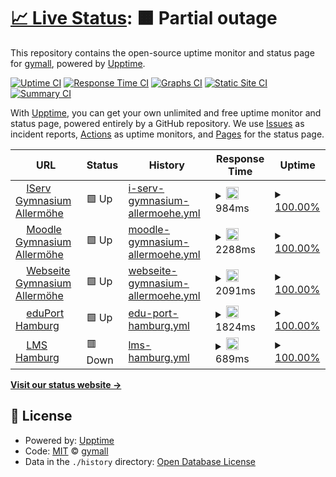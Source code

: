 # [📈 Live Status](https://monitor.it.gymall.de): <!--live status--> **🟧 Partial outage**

This repository contains the open-source uptime monitor and status page for [gymall](https://monitor.it.gymall.de), powered by [Upptime](https://github.com/upptime/upptime).

[![Uptime CI](https://github.com/gymall/upptime/workflows/Uptime%20CI/badge.svg)](https://github.com/upptime/upptime/actions?query=workflow%3A%22Uptime+CI%22)
[![Response Time CI](https://github.com/gymall/upptime/workflows/Response%20Time%20CI/badge.svg)](https://github.com/upptime/upptime/actions?query=workflow%3A%22Response+Time+CI%22)
[![Graphs CI](https://github.com/gymall/upptime/workflows/Graphs%20CI/badge.svg)](https://github.com/upptime/upptime/actions?query=workflow%3A%22Graphs+CI%22)
[![Static Site CI](https://github.com/gymall/upptime/workflows/Static%20Site%20CI/badge.svg)](https://github.com/upptime/upptime/actions?query=workflow%3A%22Static+Site+CI%22)
[![Summary CI](https://github.com/gymall/upptime/workflows/Summary%20CI/badge.svg)](https://github.com/upptime/upptime/actions?query=workflow%3A%22Summary+CI%22)

With [Upptime](https://upptime.js.org), you can get your own unlimited and free uptime monitor and status page, powered entirely by a GitHub repository. We use [Issues](https://github.com/gymall/upptime/issues) as incident reports, [Actions](https://github.com/gymall/upptime/actions) as uptime monitors, and [Pages](https://monitor.it.gymall.de) for the status page.

<!--start: status pages-->
<!-- This summary is generated by Upptime (https://github.com/upptime/upptime) -->
<!-- Do not edit this manually, your changes will be overwritten -->
<!-- prettier-ignore -->
| URL | Status | History | Response Time | Uptime |
| --- | ------ | ------- | ------------- | ------ |
| <img alt="" src="https://gymall.de/iserv/static/icons/favicon.ico" height="13"> [IServ Gymnasium Allermöhe](https://gymall.de/iserv/) | 🟩 Up | [i-serv-gymnasium-allermoehe.yml](https://github.com/gymall/upptime/commits/HEAD/history/i-serv-gymnasium-allermoehe.yml) | <details><summary><img alt="Response time graph" src="./graphs/i-serv-gymnasium-allermoehe/response-time-week.png" height="20"> 984ms</summary><br><a href="https://gymall.github.io/upptime/history/i-serv-gymnasium-allermoehe"><img alt="Response time 984" src="https://img.shields.io/endpoint?url=https%3A%2F%2Fraw.githubusercontent.com%2Fgymall%2Fupptime%2FHEAD%2Fapi%2Fi-serv-gymnasium-allermoehe%2Fresponse-time.json"></a><br><a href="https://gymall.github.io/upptime/history/i-serv-gymnasium-allermoehe"><img alt="24-hour response time 984" src="https://img.shields.io/endpoint?url=https%3A%2F%2Fraw.githubusercontent.com%2Fgymall%2Fupptime%2FHEAD%2Fapi%2Fi-serv-gymnasium-allermoehe%2Fresponse-time-day.json"></a><br><a href="https://gymall.github.io/upptime/history/i-serv-gymnasium-allermoehe"><img alt="7-day response time 984" src="https://img.shields.io/endpoint?url=https%3A%2F%2Fraw.githubusercontent.com%2Fgymall%2Fupptime%2FHEAD%2Fapi%2Fi-serv-gymnasium-allermoehe%2Fresponse-time-week.json"></a><br><a href="https://gymall.github.io/upptime/history/i-serv-gymnasium-allermoehe"><img alt="30-day response time 984" src="https://img.shields.io/endpoint?url=https%3A%2F%2Fraw.githubusercontent.com%2Fgymall%2Fupptime%2FHEAD%2Fapi%2Fi-serv-gymnasium-allermoehe%2Fresponse-time-month.json"></a><br><a href="https://gymall.github.io/upptime/history/i-serv-gymnasium-allermoehe"><img alt="1-year response time 984" src="https://img.shields.io/endpoint?url=https%3A%2F%2Fraw.githubusercontent.com%2Fgymall%2Fupptime%2FHEAD%2Fapi%2Fi-serv-gymnasium-allermoehe%2Fresponse-time-year.json"></a></details> | <details><summary><a href="https://gymall.github.io/upptime/history/i-serv-gymnasium-allermoehe">100.00%</a></summary><a href="https://gymall.github.io/upptime/history/i-serv-gymnasium-allermoehe"><img alt="All-time uptime 100.00%" src="https://img.shields.io/endpoint?url=https%3A%2F%2Fraw.githubusercontent.com%2Fgymall%2Fupptime%2FHEAD%2Fapi%2Fi-serv-gymnasium-allermoehe%2Fuptime.json"></a><br><a href="https://gymall.github.io/upptime/history/i-serv-gymnasium-allermoehe"><img alt="24-hour uptime 100.00%" src="https://img.shields.io/endpoint?url=https%3A%2F%2Fraw.githubusercontent.com%2Fgymall%2Fupptime%2FHEAD%2Fapi%2Fi-serv-gymnasium-allermoehe%2Fuptime-day.json"></a><br><a href="https://gymall.github.io/upptime/history/i-serv-gymnasium-allermoehe"><img alt="7-day uptime 100.00%" src="https://img.shields.io/endpoint?url=https%3A%2F%2Fraw.githubusercontent.com%2Fgymall%2Fupptime%2FHEAD%2Fapi%2Fi-serv-gymnasium-allermoehe%2Fuptime-week.json"></a><br><a href="https://gymall.github.io/upptime/history/i-serv-gymnasium-allermoehe"><img alt="30-day uptime 100.00%" src="https://img.shields.io/endpoint?url=https%3A%2F%2Fraw.githubusercontent.com%2Fgymall%2Fupptime%2FHEAD%2Fapi%2Fi-serv-gymnasium-allermoehe%2Fuptime-month.json"></a><br><a href="https://gymall.github.io/upptime/history/i-serv-gymnasium-allermoehe"><img alt="1-year uptime 100.00%" src="https://img.shields.io/endpoint?url=https%3A%2F%2Fraw.githubusercontent.com%2Fgymall%2Fupptime%2FHEAD%2Fapi%2Fi-serv-gymnasium-allermoehe%2Fuptime-year.json"></a></details>
| <img alt="" src="https://moodle.gymall.de/theme/image.php/boost/theme/1616999343/favicon" height="13"> [Moodle Gymnasium Allermöhe](https://moodle.gymall.de/) | 🟩 Up | [moodle-gymnasium-allermoehe.yml](https://github.com/gymall/upptime/commits/HEAD/history/moodle-gymnasium-allermoehe.yml) | <details><summary><img alt="Response time graph" src="./graphs/moodle-gymnasium-allermoehe/response-time-week.png" height="20"> 2288ms</summary><br><a href="https://gymall.github.io/upptime/history/moodle-gymnasium-allermoehe"><img alt="Response time 2288" src="https://img.shields.io/endpoint?url=https%3A%2F%2Fraw.githubusercontent.com%2Fgymall%2Fupptime%2FHEAD%2Fapi%2Fmoodle-gymnasium-allermoehe%2Fresponse-time.json"></a><br><a href="https://gymall.github.io/upptime/history/moodle-gymnasium-allermoehe"><img alt="24-hour response time 2288" src="https://img.shields.io/endpoint?url=https%3A%2F%2Fraw.githubusercontent.com%2Fgymall%2Fupptime%2FHEAD%2Fapi%2Fmoodle-gymnasium-allermoehe%2Fresponse-time-day.json"></a><br><a href="https://gymall.github.io/upptime/history/moodle-gymnasium-allermoehe"><img alt="7-day response time 2288" src="https://img.shields.io/endpoint?url=https%3A%2F%2Fraw.githubusercontent.com%2Fgymall%2Fupptime%2FHEAD%2Fapi%2Fmoodle-gymnasium-allermoehe%2Fresponse-time-week.json"></a><br><a href="https://gymall.github.io/upptime/history/moodle-gymnasium-allermoehe"><img alt="30-day response time 2288" src="https://img.shields.io/endpoint?url=https%3A%2F%2Fraw.githubusercontent.com%2Fgymall%2Fupptime%2FHEAD%2Fapi%2Fmoodle-gymnasium-allermoehe%2Fresponse-time-month.json"></a><br><a href="https://gymall.github.io/upptime/history/moodle-gymnasium-allermoehe"><img alt="1-year response time 2288" src="https://img.shields.io/endpoint?url=https%3A%2F%2Fraw.githubusercontent.com%2Fgymall%2Fupptime%2FHEAD%2Fapi%2Fmoodle-gymnasium-allermoehe%2Fresponse-time-year.json"></a></details> | <details><summary><a href="https://gymall.github.io/upptime/history/moodle-gymnasium-allermoehe">100.00%</a></summary><a href="https://gymall.github.io/upptime/history/moodle-gymnasium-allermoehe"><img alt="All-time uptime 100.00%" src="https://img.shields.io/endpoint?url=https%3A%2F%2Fraw.githubusercontent.com%2Fgymall%2Fupptime%2FHEAD%2Fapi%2Fmoodle-gymnasium-allermoehe%2Fuptime.json"></a><br><a href="https://gymall.github.io/upptime/history/moodle-gymnasium-allermoehe"><img alt="24-hour uptime 100.00%" src="https://img.shields.io/endpoint?url=https%3A%2F%2Fraw.githubusercontent.com%2Fgymall%2Fupptime%2FHEAD%2Fapi%2Fmoodle-gymnasium-allermoehe%2Fuptime-day.json"></a><br><a href="https://gymall.github.io/upptime/history/moodle-gymnasium-allermoehe"><img alt="7-day uptime 100.00%" src="https://img.shields.io/endpoint?url=https%3A%2F%2Fraw.githubusercontent.com%2Fgymall%2Fupptime%2FHEAD%2Fapi%2Fmoodle-gymnasium-allermoehe%2Fuptime-week.json"></a><br><a href="https://gymall.github.io/upptime/history/moodle-gymnasium-allermoehe"><img alt="30-day uptime 100.00%" src="https://img.shields.io/endpoint?url=https%3A%2F%2Fraw.githubusercontent.com%2Fgymall%2Fupptime%2FHEAD%2Fapi%2Fmoodle-gymnasium-allermoehe%2Fuptime-month.json"></a><br><a href="https://gymall.github.io/upptime/history/moodle-gymnasium-allermoehe"><img alt="1-year uptime 100.00%" src="https://img.shields.io/endpoint?url=https%3A%2F%2Fraw.githubusercontent.com%2Fgymall%2Fupptime%2FHEAD%2Fapi%2Fmoodle-gymnasium-allermoehe%2Fuptime-year.json"></a></details>
| <img alt="" src="https://gymnasium-allermoehe.hamburg.de/wp-content/uploads/sites/16/2018/02/cropped-GymAll-Icon-32x32.png" height="13"> [Webseite Gymnasium Allermöhe](https://gymnasium-allermoehe.hamburg.de/) | 🟩 Up | [webseite-gymnasium-allermoehe.yml](https://github.com/gymall/upptime/commits/HEAD/history/webseite-gymnasium-allermoehe.yml) | <details><summary><img alt="Response time graph" src="./graphs/webseite-gymnasium-allermoehe/response-time-week.png" height="20"> 2091ms</summary><br><a href="https://gymall.github.io/upptime/history/webseite-gymnasium-allermoehe"><img alt="Response time 2091" src="https://img.shields.io/endpoint?url=https%3A%2F%2Fraw.githubusercontent.com%2Fgymall%2Fupptime%2FHEAD%2Fapi%2Fwebseite-gymnasium-allermoehe%2Fresponse-time.json"></a><br><a href="https://gymall.github.io/upptime/history/webseite-gymnasium-allermoehe"><img alt="24-hour response time 2091" src="https://img.shields.io/endpoint?url=https%3A%2F%2Fraw.githubusercontent.com%2Fgymall%2Fupptime%2FHEAD%2Fapi%2Fwebseite-gymnasium-allermoehe%2Fresponse-time-day.json"></a><br><a href="https://gymall.github.io/upptime/history/webseite-gymnasium-allermoehe"><img alt="7-day response time 2091" src="https://img.shields.io/endpoint?url=https%3A%2F%2Fraw.githubusercontent.com%2Fgymall%2Fupptime%2FHEAD%2Fapi%2Fwebseite-gymnasium-allermoehe%2Fresponse-time-week.json"></a><br><a href="https://gymall.github.io/upptime/history/webseite-gymnasium-allermoehe"><img alt="30-day response time 2091" src="https://img.shields.io/endpoint?url=https%3A%2F%2Fraw.githubusercontent.com%2Fgymall%2Fupptime%2FHEAD%2Fapi%2Fwebseite-gymnasium-allermoehe%2Fresponse-time-month.json"></a><br><a href="https://gymall.github.io/upptime/history/webseite-gymnasium-allermoehe"><img alt="1-year response time 2091" src="https://img.shields.io/endpoint?url=https%3A%2F%2Fraw.githubusercontent.com%2Fgymall%2Fupptime%2FHEAD%2Fapi%2Fwebseite-gymnasium-allermoehe%2Fresponse-time-year.json"></a></details> | <details><summary><a href="https://gymall.github.io/upptime/history/webseite-gymnasium-allermoehe">100.00%</a></summary><a href="https://gymall.github.io/upptime/history/webseite-gymnasium-allermoehe"><img alt="All-time uptime 100.00%" src="https://img.shields.io/endpoint?url=https%3A%2F%2Fraw.githubusercontent.com%2Fgymall%2Fupptime%2FHEAD%2Fapi%2Fwebseite-gymnasium-allermoehe%2Fuptime.json"></a><br><a href="https://gymall.github.io/upptime/history/webseite-gymnasium-allermoehe"><img alt="24-hour uptime 100.00%" src="https://img.shields.io/endpoint?url=https%3A%2F%2Fraw.githubusercontent.com%2Fgymall%2Fupptime%2FHEAD%2Fapi%2Fwebseite-gymnasium-allermoehe%2Fuptime-day.json"></a><br><a href="https://gymall.github.io/upptime/history/webseite-gymnasium-allermoehe"><img alt="7-day uptime 100.00%" src="https://img.shields.io/endpoint?url=https%3A%2F%2Fraw.githubusercontent.com%2Fgymall%2Fupptime%2FHEAD%2Fapi%2Fwebseite-gymnasium-allermoehe%2Fuptime-week.json"></a><br><a href="https://gymall.github.io/upptime/history/webseite-gymnasium-allermoehe"><img alt="30-day uptime 100.00%" src="https://img.shields.io/endpoint?url=https%3A%2F%2Fraw.githubusercontent.com%2Fgymall%2Fupptime%2FHEAD%2Fapi%2Fwebseite-gymnasium-allermoehe%2Fuptime-month.json"></a><br><a href="https://gymall.github.io/upptime/history/webseite-gymnasium-allermoehe"><img alt="1-year uptime 100.00%" src="https://img.shields.io/endpoint?url=https%3A%2F%2Fraw.githubusercontent.com%2Fgymall%2Fupptime%2FHEAD%2Fapi%2Fwebseite-gymnasium-allermoehe%2Fuptime-year.json"></a></details>
| <img alt="" src="https://eduport.hamburg.de/wp-content/uploads/sites/223/2016/04/cropped-icon-1-32x32.jpg" height="13"> [eduPort Hamburg](https://eduport.hamburg.de/) | 🟩 Up | [edu-port-hamburg.yml](https://github.com/gymall/upptime/commits/HEAD/history/edu-port-hamburg.yml) | <details><summary><img alt="Response time graph" src="./graphs/edu-port-hamburg/response-time-week.png" height="20"> 1824ms</summary><br><a href="https://gymall.github.io/upptime/history/edu-port-hamburg"><img alt="Response time 1824" src="https://img.shields.io/endpoint?url=https%3A%2F%2Fraw.githubusercontent.com%2Fgymall%2Fupptime%2FHEAD%2Fapi%2Fedu-port-hamburg%2Fresponse-time.json"></a><br><a href="https://gymall.github.io/upptime/history/edu-port-hamburg"><img alt="24-hour response time 1824" src="https://img.shields.io/endpoint?url=https%3A%2F%2Fraw.githubusercontent.com%2Fgymall%2Fupptime%2FHEAD%2Fapi%2Fedu-port-hamburg%2Fresponse-time-day.json"></a><br><a href="https://gymall.github.io/upptime/history/edu-port-hamburg"><img alt="7-day response time 1824" src="https://img.shields.io/endpoint?url=https%3A%2F%2Fraw.githubusercontent.com%2Fgymall%2Fupptime%2FHEAD%2Fapi%2Fedu-port-hamburg%2Fresponse-time-week.json"></a><br><a href="https://gymall.github.io/upptime/history/edu-port-hamburg"><img alt="30-day response time 1824" src="https://img.shields.io/endpoint?url=https%3A%2F%2Fraw.githubusercontent.com%2Fgymall%2Fupptime%2FHEAD%2Fapi%2Fedu-port-hamburg%2Fresponse-time-month.json"></a><br><a href="https://gymall.github.io/upptime/history/edu-port-hamburg"><img alt="1-year response time 1824" src="https://img.shields.io/endpoint?url=https%3A%2F%2Fraw.githubusercontent.com%2Fgymall%2Fupptime%2FHEAD%2Fapi%2Fedu-port-hamburg%2Fresponse-time-year.json"></a></details> | <details><summary><a href="https://gymall.github.io/upptime/history/edu-port-hamburg">100.00%</a></summary><a href="https://gymall.github.io/upptime/history/edu-port-hamburg"><img alt="All-time uptime 100.00%" src="https://img.shields.io/endpoint?url=https%3A%2F%2Fraw.githubusercontent.com%2Fgymall%2Fupptime%2FHEAD%2Fapi%2Fedu-port-hamburg%2Fuptime.json"></a><br><a href="https://gymall.github.io/upptime/history/edu-port-hamburg"><img alt="24-hour uptime 100.00%" src="https://img.shields.io/endpoint?url=https%3A%2F%2Fraw.githubusercontent.com%2Fgymall%2Fupptime%2FHEAD%2Fapi%2Fedu-port-hamburg%2Fuptime-day.json"></a><br><a href="https://gymall.github.io/upptime/history/edu-port-hamburg"><img alt="7-day uptime 100.00%" src="https://img.shields.io/endpoint?url=https%3A%2F%2Fraw.githubusercontent.com%2Fgymall%2Fupptime%2FHEAD%2Fapi%2Fedu-port-hamburg%2Fuptime-week.json"></a><br><a href="https://gymall.github.io/upptime/history/edu-port-hamburg"><img alt="30-day uptime 100.00%" src="https://img.shields.io/endpoint?url=https%3A%2F%2Fraw.githubusercontent.com%2Fgymall%2Fupptime%2FHEAD%2Fapi%2Fedu-port-hamburg%2Fuptime-month.json"></a><br><a href="https://gymall.github.io/upptime/history/edu-port-hamburg"><img alt="1-year uptime 100.00%" src="https://img.shields.io/endpoint?url=https%3A%2F%2Fraw.githubusercontent.com%2Fgymall%2Fupptime%2FHEAD%2Fapi%2Fedu-port-hamburg%2Fuptime-year.json"></a></details>
| <img alt="" src="https://lms.lernen.hamburg/theme/image.php/ocschool/theme/1616487992/favicon" height="13"> [LMS Hamburg](https://lms.lernen.hamburg/) | 🟥 Down | [lms-hamburg.yml](https://github.com/gymall/upptime/commits/HEAD/history/lms-hamburg.yml) | <details><summary><img alt="Response time graph" src="./graphs/lms-hamburg/response-time-week.png" height="20"> 689ms</summary><br><a href="https://gymall.github.io/upptime/history/lms-hamburg"><img alt="Response time 689" src="https://img.shields.io/endpoint?url=https%3A%2F%2Fraw.githubusercontent.com%2Fgymall%2Fupptime%2FHEAD%2Fapi%2Flms-hamburg%2Fresponse-time.json"></a><br><a href="https://gymall.github.io/upptime/history/lms-hamburg"><img alt="24-hour response time 689" src="https://img.shields.io/endpoint?url=https%3A%2F%2Fraw.githubusercontent.com%2Fgymall%2Fupptime%2FHEAD%2Fapi%2Flms-hamburg%2Fresponse-time-day.json"></a><br><a href="https://gymall.github.io/upptime/history/lms-hamburg"><img alt="7-day response time 689" src="https://img.shields.io/endpoint?url=https%3A%2F%2Fraw.githubusercontent.com%2Fgymall%2Fupptime%2FHEAD%2Fapi%2Flms-hamburg%2Fresponse-time-week.json"></a><br><a href="https://gymall.github.io/upptime/history/lms-hamburg"><img alt="30-day response time 689" src="https://img.shields.io/endpoint?url=https%3A%2F%2Fraw.githubusercontent.com%2Fgymall%2Fupptime%2FHEAD%2Fapi%2Flms-hamburg%2Fresponse-time-month.json"></a><br><a href="https://gymall.github.io/upptime/history/lms-hamburg"><img alt="1-year response time 689" src="https://img.shields.io/endpoint?url=https%3A%2F%2Fraw.githubusercontent.com%2Fgymall%2Fupptime%2FHEAD%2Fapi%2Flms-hamburg%2Fresponse-time-year.json"></a></details> | <details><summary><a href="https://gymall.github.io/upptime/history/lms-hamburg">100.00%</a></summary><a href="https://gymall.github.io/upptime/history/lms-hamburg"><img alt="All-time uptime 100.00%" src="https://img.shields.io/endpoint?url=https%3A%2F%2Fraw.githubusercontent.com%2Fgymall%2Fupptime%2FHEAD%2Fapi%2Flms-hamburg%2Fuptime.json"></a><br><a href="https://gymall.github.io/upptime/history/lms-hamburg"><img alt="24-hour uptime 100.00%" src="https://img.shields.io/endpoint?url=https%3A%2F%2Fraw.githubusercontent.com%2Fgymall%2Fupptime%2FHEAD%2Fapi%2Flms-hamburg%2Fuptime-day.json"></a><br><a href="https://gymall.github.io/upptime/history/lms-hamburg"><img alt="7-day uptime 100.00%" src="https://img.shields.io/endpoint?url=https%3A%2F%2Fraw.githubusercontent.com%2Fgymall%2Fupptime%2FHEAD%2Fapi%2Flms-hamburg%2Fuptime-week.json"></a><br><a href="https://gymall.github.io/upptime/history/lms-hamburg"><img alt="30-day uptime 100.00%" src="https://img.shields.io/endpoint?url=https%3A%2F%2Fraw.githubusercontent.com%2Fgymall%2Fupptime%2FHEAD%2Fapi%2Flms-hamburg%2Fuptime-month.json"></a><br><a href="https://gymall.github.io/upptime/history/lms-hamburg"><img alt="1-year uptime 100.00%" src="https://img.shields.io/endpoint?url=https%3A%2F%2Fraw.githubusercontent.com%2Fgymall%2Fupptime%2FHEAD%2Fapi%2Flms-hamburg%2Fuptime-year.json"></a></details>

<!--end: status pages-->

[**Visit our status website →**](https://monitor.it.gymall.de)

## 📄 License

- Powered by: [Upptime](https://github.com/upptime/upptime)
- Code: [MIT](./LICENSE) © [gymall](https://monitor.it.gymall.de)
- Data in the `./history` directory: [Open Database License](https://opendatacommons.org/licenses/odbl/1-0/)
